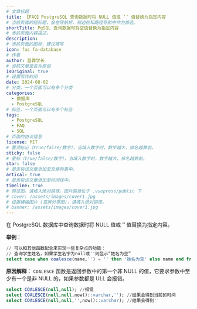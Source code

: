 ```yaml
---
# 文章标题
title: 【FAQ】PostgreSQL 查询数据时将 NULL 值或 ‘’ 值替换为指定内容
# 当前页面的短标题，会在导航栏、侧边栏和路径导航中作为首选。
shortTitle: PgSQL 查询数据时将空值替换为指定内容
# 当前页面内容描述。
description: 
# 当前页面的图标，建议填写
icon: fas fa-database
# 作者
author: 昌霖学长
# 当前文章是否为原创
isOriginal: true
# 设置写作时间
date: 2024-08-02
# 分类，一个页面可以有多个分类
categories: 
  - 数据库
  - PostgreSQL
# 标签，一个页面可以有多个标签
tags: 
  - PostgreSQL
  - FAQ
  - SQL
# 页面的协议信息
license: MIT
# 置顶标记（true/false/数字），当填入数字时，数字越大，排名越靠前。
sticky: false
# 星标（true/false/数字），当填入数字时，数字越大，排名越靠前。
star: false
# 是否将该文章添加至文章列表中。
artical: true
# 是否将该文章添加至时间线中。
timeline: true
# 预览图。请填入绝对路径。图片路径位于 .vuepress/public 下
# cover: /assets/images/cover1.jpg
# 设置横幅图片 (宽屏分享图)，请填入绝对路径。
# banner: /assets/images/cover1.jpg
---
```


在 PostgreSQL 数据库中查询数据时将 NULL 值或 ’’ 值替换为指定内容。

**举例**：

```sql
// 可以和其他函数配合来实现一些复杂点的功能：
// 查询学生姓名，如果学生名字为null或''则显示“姓名为空”
select case when coalesce(name,'') = '' then '姓名为空' else name end from student;
```

**原因解释**：
`COALESCE` 函数是返回参数中的第一个非 NULL 的值，它要求参数中至少有一个是非 NULL 的，如果参数都是 ULL 会报错。

```sql
select COALESCE(null,null); //报错
select COALESCE(null,null,now()::varchar,''); //结果会得到当前的时间
select COALESCE(null,null,'',now()::varchar); //结果会得到''
```
